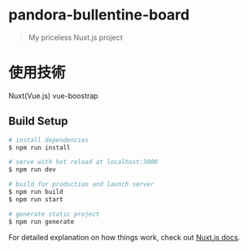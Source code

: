 # pandora-bullentine-board

> My priceless Nuxt.js project

# 使用技術

Nuxt(Vue.js)
vue-boostrap


## Build Setup

``` bash
# install dependencies
$ npm run install

# serve with hot reload at localhost:3000
$ npm run dev

# build for production and launch server
$ npm run build
$ npm run start

# generate static project
$ npm run generate
```

For detailed explanation on how things work, check out [Nuxt.js docs](https://nuxtjs.org).

